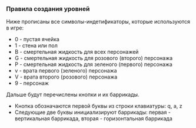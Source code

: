 ### Правила создания уровней

Ниже прописаны все символы-индетификаторы, которые используются в игре:

 - 0 - пустая ячейка
 - 1 - стена или пол
 - B - смертельная жидкость для всех персонажей
 - G - смертельная жидкость для розового (второго) персонажа
 - P - смертельная жидкость для зеленого (первого) персонажа
 - v - врата первого (зеленого) персонажа
 - V - врата второго (розового) персонажа
 - 9 - персонаж

Дальше будут перечислены кнопки и их баррикады.

* Кнопка обозначаются первой буквы из строки клавиатуры: q, a, z
* Следующие две буквы инициализируют баррикады: первая - вертикальная баррикада, вторая - горизонтальная баррикада
